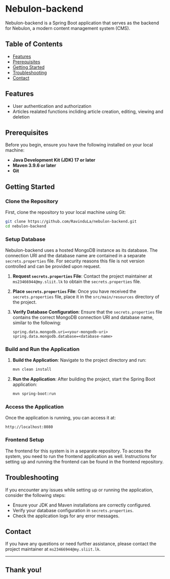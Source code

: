 # Nebulon-backend

Nebulon-backend is a Spring Boot application that serves as the backend for Nebulon, a modern content management system (CMS).

## Table of Contents
- [Features](#features)
- [Prerequisites](#prerequisites)
- [Getting Started](#getting-started)
- [Troubleshooting](#troubleshooting)
- [Contact](#contact)

## Features

- User authentication and authorization
- Articles realated functions incliding article creation, editing, viewing and deletion

## Prerequisites

Before you begin, ensure you have the following installed on your local machine:

- **Java Development Kit (JDK) 17 or later**
- **Maven 3.9.6 or later**
- **Git**

## Getting Started

### Clone the Repository

First, clone the repository to your local machine using Git:

```bash
git clone https://github.com/RavinduLa/nebulon-backend.git
cd nebulon-backend
```

### Setup Database

Nebulon-backend uses a hosted MongoDB instance as its database. The connection URI and the database name are contained in a separate `secrets.properties` file. For security reasons this file is not version controlled and can be provided upon request.

1. **Request `secrets.properties` File**:
   Contact the project maintainer at `ms23466944@my.sliit.lk` to obtain the `secrets.properties` file.

2. **Place `secrets.properties` File**:
   Once you have received the `secrets.properties` file, place it in the `src/main/resources` directory of the project.

3. **Verify Database Configuration**:
   Ensure that the `secrets.properties` file contains the correct MongoDB connection URI and database name, similar to the following:

   ```properties
   spring.data.mongodb.uri=<your-mongodb-uri>
   spring.data.mongodb.database=<database-name>
   ```

### Build and Run the Application

1. **Build the Application**:
   Navigate to the project directory and run:

   ```bash
   mvn clean install
   ```

2. **Run the Application**:
   After building the project, start the Spring Boot application:

   ```bash
   mvn spring-boot:run
   ```

### Access the Application

Once the application is running, you can access it at:

```
http://localhost:8080
```

### Frontend Setup

The frontend for this system is in a separate repository. To access the system, you need to run the frontend application as well. Instructions for setting up and running the frontend can be found in the frontend repository.

## Troubleshooting

If you encounter any issues while setting up or running the application, consider the following steps:

- Ensure your JDK and Maven installations are correctly configured.
- Verify your database configuration in `secrets.properties`.
- Check the application logs for any error messages.

## Contact

If you have any questions or need further assistance, please contact the project maintainer at `ms23466944@my.sliit.lk`.

---

## Thank you!
